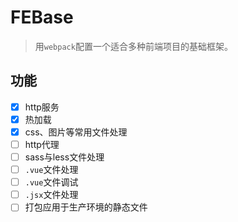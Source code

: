 # FEBase
> 用`webpack`配置一个适合多种前端项目的基础框架。

## 功能

- [x] http服务
- [x] 热加载
- [x] css、图片等常用文件处理
- [ ] http代理
- [ ] sass与less文件处理
- [ ] `.vue`文件处理
- [ ] `.vue`文件调试
- [ ] `.jsx`文件处理
- [ ] 打包应用于生产环境的静态文件
